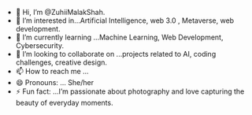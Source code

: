 - 👋 Hi, I’m @ZuhiiMalakShah.
- 👀 I’m interested in...Artificial Intelligence, web 3.0 , Metaverse, web development.
- 🌱 I’m currently learning ...Machine Learning, Web Development, Cybersecurity.
- 💞️ I’m looking to collaborate on ...projects related to AI, coding challenges, creative design.
- 📫 How to reach me ...
- 😄 Pronouns: ... She/her
- ⚡ Fun fact: ...I’m passionate about photography and love capturing the beauty of everyday moments.

<!---
ZuhiiMalakShah/ZuhiiMalakShah is a ✨ special ✨ repository because its `README.md` (this file) appears on your GitHub profile.
You can click the Preview link to take a look at your changes.
--->

